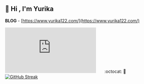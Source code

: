 ## :hatching_chick: Hi , I'm Yurika
**BLOG** - [https://www.yurika122.com/](https://www.yurika122.com/)  
  
[![My Stats](https://github-stats-evirunurm.vercel.app/api/languages.js?username=yurika1202&color=white)](https://github.com/evirunurm/github-stats)　　:octocat: :thought_balloon:  
[![GitHub Streak](http://github-readme-streak-stats.herokuapp.com?user=yurika1202&theme=tokyonight_duo)](https://git.io/streak-stats)  
